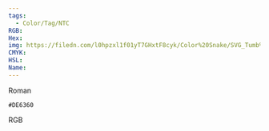 ```yaml
---
tags:
  - Color/Tag/NTC
RGB:
Hex:
img: https://filedn.com/l0hpzxl1f01yT7GHxtF8cyk/Color%20Snake/SVG_Tumb%20Mass%20No%20Name/DE6360.svg
CMYK:
HSL:
Name:
---
```

Roman
```palette
#DE6360
```
RGB
